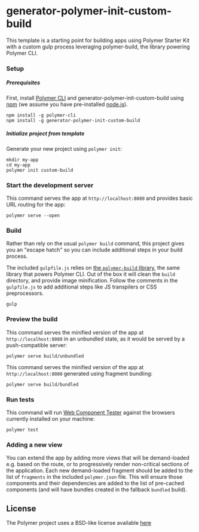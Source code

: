 # generator-polymer-init-custom-build

This template is a starting point for building apps using Polymer Starter Kit
with a custom gulp process leveraging polymer-build, the library powering Polymer CLI.

### Setup

##### Prerequisites

First, install [Polymer CLI](https://www.polymer-project.org/1.0/docs/tools/polymer-cli)
and generator-polymer-init-custom-build using [npm](https://www.npmjs.com/) (we assume you have pre-installed [node.js](https://nodejs.org/)).

    npm install -g polymer-cli
    npm install -g generator-polymer-init-custom-build

##### Initialize project from template

Generate your new project using `polymer init`:

    mkdir my-app
    cd my-app
    polymer init custom-build

### Start the development server

This command serves the app at `http://localhost:8080` and provides basic URL
routing for the app:

    polymer serve --open

### Build

Rather than rely on the usual `polymer build` command, this project gives you
an "escape hatch" so you can include additional steps in your build process.

The included `gulpfile.js` relies on [the `polymer-build` library](https://github.com/Polymer/polymer-build),
the same library that powers Polymer CLI. Out of the box it will clean the `build` directory, and
provide image minification. Follow the comments in the `gulpfile.js` to
add additional steps like JS transpilers or CSS preprocessors.

    gulp

### Preview the build

This command serves the minified version of the app at `http://localhost:8080`
in an unbundled state, as it would be served by a push-compatible server:

    polymer serve build/unbundled

This command serves the minified version of the app at `http://localhost:8080`
generated using fragment bundling:

    polymer serve build/bundled

### Run tests

This command will run
[Web Component Tester](https://github.com/Polymer/web-component-tester) against the
browsers currently installed on your machine:

    polymer test

### Adding a new view

You can extend the app by adding more views that will be demand-loaded
e.g. based on the route, or to progressively render non-critical sections
of the application.  Each new demand-loaded fragment should be added to the
list of `fragments` in the included `polymer.json` file.  This will ensure
those components and their dependencies are added to the list of pre-cached
components (and will have bundles created in the fallback `bundled` build).

## License

The Polymer project uses a BSD-like license available [here](./LICENSE.txt)
